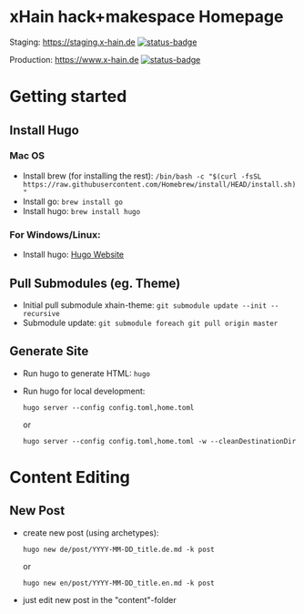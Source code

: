 # xHain hack+makespace Homepage

Staging: https://staging.x-hain.de [![status-badge](https://ci.x-hain.de/api/badges/xHain-hackspace/xhain-website/status.svg?branch=staging)](https://ci.x-hain.de/xHain-hackspace/xhain-website)

Production: https://www.x-hain.de  [![status-badge](https://ci.x-hain.de/api/badges/xHain-hackspace/xhain-website/status.svg?branch=main)](https://ci.x-hain.de/xHain-hackspace/xhain-website)

# Getting started

## Install Hugo

### Mac OS
* Install brew (for installing the rest): ``/bin/bash -c "$(curl -fsSL https://raw.githubusercontent.com/Homebrew/install/HEAD/install.sh)"``
* Install go: ``brew install go``
* Install hugo: ``brew install hugo``

### For Windows/Linux:
* Install hugo: [Hugo Website](https://gohugo.io)

## Pull Submodules (eg. Theme)
* Initial pull submodule xhain-theme: ``git submodule update --init --recursive``
* Submodule update: ``git submodule foreach git pull origin master``

## Generate Site
* Run hugo to generate HTML: ``hugo``

* Run hugo for local development:

   ``hugo server --config config.toml,home.toml`` 

  or

  ``hugo server --config config.toml,home.toml -w --cleanDestinationDir``

# Content Editing

## New Post

* create new post (using archetypes):

  ``hugo new de/post/YYYY-MM-DD_title.de.md -k post`` 

  or

  ``hugo new en/post/YYYY-MM-DD_title.en.md -k post``

* just edit new post in the "content"-folder
